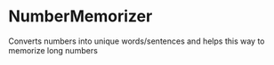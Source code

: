 # NumberMemorizer
Converts numbers into unique words/sentences and helps this way to memorize long numbers

